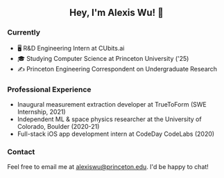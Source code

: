<h2 align="center"> Hey, I'm Alexis Wu! 👋 </h2>

### Currently

* 🖥️  R&D Engineering Intern at CUbits.ai
* 🎓  Studying Computer Science at Princeton University ('25)
* ✍️  Princeton Engineering Correspondent on Undergraduate Research

### Professional Experience

* Inaugural measurement extraction developer at TrueToForm (SWE Internship, 2021)
* Independent ML & space physics researcher at the University of Colorado, Boulder (2020-21)
* Full-stack iOS app development intern at CodeDay CodeLabs (2020)

### Contact
Feel free to email me at alexiswu@princeton.edu. I'd be happy to chat!

<!--
**alexisjwu/alexisjwu** is a ✨ _special_ ✨ repository because its `README.md` (this file) appears on your GitHub profile.

Here are some ideas to get you started:

🔭 I’m currently working on ...
- 🌱 I’m currently learning ...
- 👯 I’m looking to collaborate on ...
- 🤔 I’m looking for help with ...
- 💬 Ask me about ...
- 📫 How to reach me: ...
- 😄 Pronouns: ...
- ⚡ Fun fact: ...
-->
